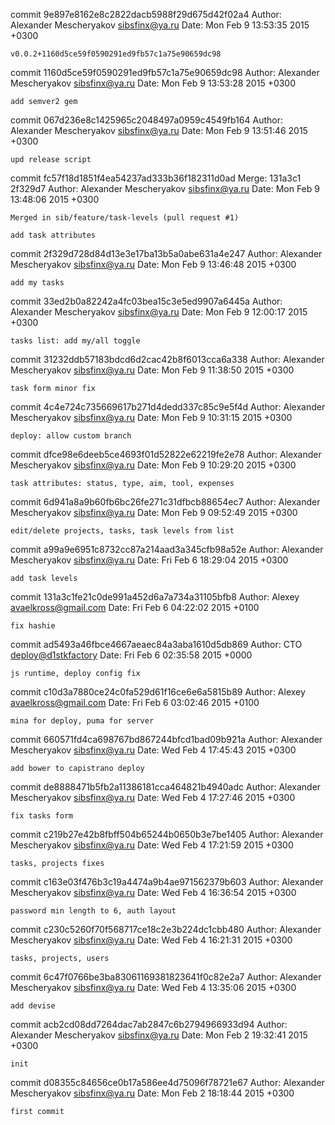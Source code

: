 commit 9e897e8162e8c2822dacb5988f29d675d42f02a4
Author: Alexander Mescheryakov <sibsfinx@ya.ru>
Date:   Mon Feb 9 13:53:35 2015 +0300

    v0.0.2+1160d5ce59f0590291ed9fb57c1a75e90659dc98

commit 1160d5ce59f0590291ed9fb57c1a75e90659dc98
Author: Alexander Mescheryakov <sibsfinx@ya.ru>
Date:   Mon Feb 9 13:53:28 2015 +0300

    add semver2 gem

commit 067d236e8c1425965c2048497a0959c4549fb164
Author: Alexander Mescheryakov <sibsfinx@ya.ru>
Date:   Mon Feb 9 13:51:46 2015 +0300

    upd release script

commit fc57f18d1851f4ea54237ad333b36f182311d0ad
Merge: 131a3c1 2f329d7
Author: Alexander Mescheryakov <sibsfinx@ya.ru>
Date:   Mon Feb 9 13:48:06 2015 +0300

    Merged in sib/feature/task-levels (pull request #1)
    
    add task attributes

commit 2f329d728d84d13e3e17ba13b5a0abe631a4e247
Author: Alexander Mescheryakov <sibsfinx@ya.ru>
Date:   Mon Feb 9 13:46:48 2015 +0300

    add my tasks

commit 33ed2b0a82242a4fc03bea15c3e5ed9907a6445a
Author: Alexander Mescheryakov <sibsfinx@ya.ru>
Date:   Mon Feb 9 12:00:17 2015 +0300

    tasks list: add my/all toggle

commit 31232ddb57183bdcd6d2cac42b8f6013cca6a338
Author: Alexander Mescheryakov <sibsfinx@ya.ru>
Date:   Mon Feb 9 11:38:50 2015 +0300

    task form minor fix

commit 4c4e724c735669617b271d4dedd337c85c9e5f4d
Author: Alexander Mescheryakov <sibsfinx@ya.ru>
Date:   Mon Feb 9 10:31:15 2015 +0300

    deploy: allow custom branch

commit dfce98e6deeb5ce4693f01d52822e62219fe2e78
Author: Alexander Mescheryakov <sibsfinx@ya.ru>
Date:   Mon Feb 9 10:29:20 2015 +0300

    task attributes: status, type, aim, tool, expenses

commit 6d941a8a9b60fb6bc26fe271c31dfbcb88654ec7
Author: Alexander Mescheryakov <sibsfinx@ya.ru>
Date:   Mon Feb 9 09:52:49 2015 +0300

    edit/delete projects, tasks, task levels from list

commit a99a9e6951c8732cc87a214aad3a345cfb98a52e
Author: Alexander Mescheryakov <sibsfinx@ya.ru>
Date:   Fri Feb 6 18:29:04 2015 +0300

    add task levels

commit 131a3c1fe21c0de991a452d6a7a734a31105bfb8
Author: Alexey <avaelkross@gmail.com>
Date:   Fri Feb 6 04:22:02 2015 +0100

    fix hashie

commit ad5493a46fbce4667aeaec84a3aba1610d5db869
Author: CTO <deploy@d1stkfactory>
Date:   Fri Feb 6 02:35:58 2015 +0000

    js runtime, deploy config fix

commit c10d3a7880ce24c0fa529d61f16ce6e6a5815b89
Author: Alexey <avaelkross@gmail.com>
Date:   Fri Feb 6 03:02:46 2015 +0100

    mina for deploy, puma for server

commit 660571fd4ca698767bd867244bfcd1bad09b921a
Author: Alexander Mescheryakov <sibsfinx@ya.ru>
Date:   Wed Feb 4 17:45:43 2015 +0300

    add bower to capistrano deploy

commit de8888471b5fb2a11386181cca464821b4940adc
Author: Alexander Mescheryakov <sibsfinx@ya.ru>
Date:   Wed Feb 4 17:27:46 2015 +0300

    fix tasks form

commit c219b27e42b8fbff504b65244b0650b3e7be1405
Author: Alexander Mescheryakov <sibsfinx@ya.ru>
Date:   Wed Feb 4 17:21:59 2015 +0300

    tasks, projects fixes

commit c163e03f476b3c19a4474a9b4ae971562379b603
Author: Alexander Mescheryakov <sibsfinx@ya.ru>
Date:   Wed Feb 4 16:36:54 2015 +0300

    password min length to 6, auth layout

commit c230c5260f70f568717ce18c2e3b224dc1cbb480
Author: Alexander Mescheryakov <sibsfinx@ya.ru>
Date:   Wed Feb 4 16:21:31 2015 +0300

    tasks, projects, users

commit 6c47f0766be3ba83061169381823641f0c82e2a7
Author: Alexander Mescheryakov <sibsfinx@ya.ru>
Date:   Wed Feb 4 13:35:06 2015 +0300

    add devise

commit acb2cd08dd7264dac7ab2847c6b2794966933d94
Author: Alexander Mescheryakov <sibsfinx@ya.ru>
Date:   Mon Feb 2 19:32:41 2015 +0300

    init

commit d08355c84656ce0b17a586ee4d75096f78721e67
Author: Alexander Mescheryakov <sibsfinx@ya.ru>
Date:   Mon Feb 2 18:18:44 2015 +0300

    first commit
